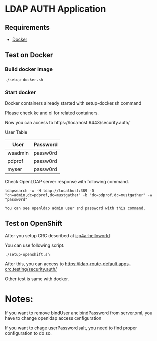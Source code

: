 # LDAP AUTH Application

## Requirements

- [Docker](https://www.docker.com/)

## Test on Docker

### Build docker image

```
./setup-docker.sh
```

### Start docker 

Docker containers already started with setup-docker.sh command

Please check kc and ol for related containers.

Now you can access to https://localhost:9443/security.auth/

User Table

|User   |Password|
|---    |---     |
|wsadmin|passw0rd|
|pdprof |passw0rd|
|myser  |passw0rd|


Check OpenLDAP server response with following command.
```
ldapsearch -x -H ldap://localhost:389 -D "cn=admin,dc=pdprof,dc=mustgather" -b "dc=pdprof,dc=mustgather" -w "passw0rd"

You can see openldap admin user and password with this command.
```


## Test on OpenShift

After you setup CRC described at [icp4a-helloworld](https://github.com/pdprof/icp4a-helloworld)

You can use following script. 
```
./setup-openshift.sh
```

After this, you can access to https://ldap-route-default.apps-crc.testing/security.auth/

Other test is same with docker.


# Notes:

If you want to remove bindUser and bindPassword from server.xml, you have to change openldap access configuration

If you want to chage userPassword salt, you need to find proper configuration to do so. 
